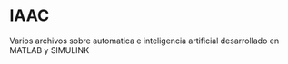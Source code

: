 # IAAC
Varios archivos sobre automatica e inteligencia artificial desarrollado en MATLAB y SIMULINK
